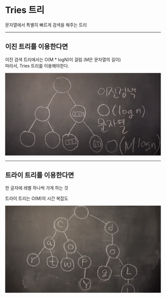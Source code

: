 # Tries 트리

문자열에서 특별히 빠르게 검색을 해주는 트리  

---

## 이진 트리를 이용한다면

이진 검색 트리에서는 O(M * logN)이 걸림 (M은 문자열의 길이)  
따라서, Tries 트리를 이용해야한다.  

![](/img/binary_tree.png)  

---

## 트라이 트리를 이용한다면

한 글자에 레벨 하나씩 가게 하는 것  

트라이 트리는 O(M)의 시간 복잡도  

![](/img/tries_tree.png)

